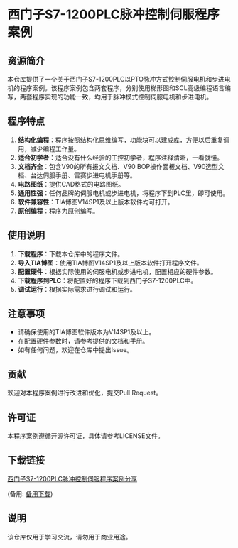 # 西门子S7-1200PLC脉冲控制伺服程序案例

## 资源简介

本仓库提供了一个关于西门子S7-1200PLC以PTO脉冲方式控制伺服电机和步进电机的程序案例。该程序案例包含两套程序，分别使用梯形图和SCL高级编程语言编写，两套程序实现的功能一致，均用于脉冲模式控制伺服电机和步进电机。

## 程序特点

1. **结构化编程**：程序按照结构化思维编写，功能块可以建成库，方便以后重复调用，减少编程工作量。
2. **适合初学者**：适合没有什么经验的工控初学者，程序注释清晰，一看就懂。
3. **文档齐全**：包含V90的所有报文文档、V90 BOP操作面板文档、V90选型文档、台达伺服手册、雷赛步进电机手册等。
4. **电路图纸**：提供CAD格式的电路图纸。
5. **通用性强**：任何品牌的伺服电机或步进电机，将程序下到PLC里，即可使用。
6. **软件兼容性**：TIA博图V14SP1及以上版本软件均可打开。
7. **原创编程**：程序为原创编写。

## 使用说明

1. **下载程序**：下载本仓库中的程序文件。
2. **导入TIA博图**：使用TIA博图V14SP1及以上版本软件打开程序文件。
3. **配置硬件**：根据实际使用的伺服电机或步进电机，配置相应的硬件参数。
4. **下载程序到PLC**：将配置好的程序下载到西门子S7-1200PLC中。
5. **调试运行**：根据实际需求进行调试和运行。

## 注意事项

- 请确保使用的TIA博图软件版本为V14SP1及以上。
- 在配置硬件参数时，请参考提供的文档和手册。
- 如有任何问题，欢迎在仓库中提出Issue。

## 贡献

欢迎对本程序案例进行改进和优化，提交Pull Request。

## 许可证

本程序案例遵循开源许可证，具体请参考LICENSE文件。

## 下载链接
[西门子S7-1200PLC脉冲控制伺服程序案例分享]() 

(备用: [备用下载](https://pan.baidu.com/s/1SJ2K5EqgEWwmX5clfRcKkg?pwd=1234))

## 说明

该仓库仅用于学习交流，请勿用于商业用途。
